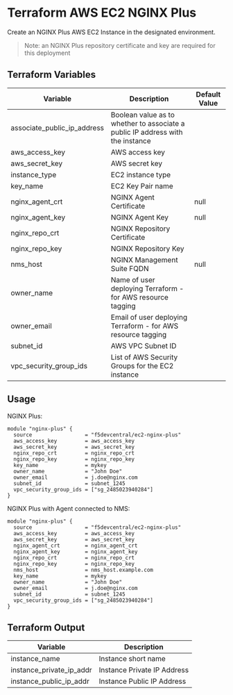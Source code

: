 # Terraform AWS EC2 NGINX Plus

Create an NGINX Plus AWS EC2 Instance in the designated environment.

> Note: an NGINX Plus repository certificate and key are required for this deployment

## Terraform Variables

| Variable  | Description  | Default Value |
|---|---|---|
| associate_public_ip_address | Boolean value as to whether to associate a public IP address with the instance | |
| aws_access_key | AWS access key | |
| aws_secret_key | AWS secret key | |
| instance_type  |  EC2 instance type | |
| key_name | EC2 Key Pair name  | |
| nginx_agent_crt | NGINX Agent Certificate | null |
| nginx_agent_key | NGINX Agent Key | null |
| nginx_repo_crt | NGINX Repository Certificate | |
| nginx_repo_key | NGINX Repository Key | |
| nms_host | NGINX Management Suite FQDN | null |
| owner_name  | Name of user deploying Terraform - for AWS resource tagging  | |
| owner_email | Email of user deploying Terraform - for AWS resource tagging | |
| subnet_id | AWS VPC Subnet ID | |
| vpc_security_group_ids | List of AWS Security Groups for the EC2 instance | |

## Usage

NGINX Plus:

```hcl
module "nginx-plus" {
  source                 = "f5devcentral/ec2-nginx-plus"
  aws_access_key         = aws_access_key
  aws_secret_key         = aws_secret_key
  nginx_repo_crt         = nginx_repo_crt
  nginx_repo_key         = nginx_repo_key
  key_name               = mykey
  owner_name             = "John Doe"
  owner_email            = j.doe@nginx.com
  subnet_id              = subnet_1245
  vpc_security_group_ids = ["sg_2485023940284"]
}
```

NGINX Plus with Agent connected to NMS:

```hcl
module "nginx-plus" {
  source                 = "f5devcentral/ec2-nginx-plus"
  aws_access_key         = aws_access_key
  aws_secret_key         = aws_secret_key
  nginx_agent_crt        = nginx_agent_crt
  nginx_agent_key        = nginx_agent_key
  nginx_repo_crt         = nginx_repo_crt
  nginx_repo_key         = nginx_repo_key
  nms_host               = nms_host.example.com
  key_name               = mykey
  owner_name             = "John Doe"
  owner_email            = j.doe@nginx.com
  subnet_id              = subnet_1245
  vpc_security_group_ids = ["sg_2485023940284"]
}
```

## Terraform Output

| Variable  | Description  |
|---|---|
| instance_name | Instance short name |
| instance_private_ip_addr | Instance Private IP Address |
| instance_public_ip_addr | Instance Public IP Address |
